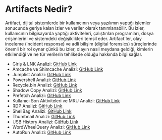 # Artifacts Nedir?

Artifact, dijital sistemlerde bir kullanıcının veya yazılımın yaptığı işlemler sonucunda geriye kalan izler ve veriler olarak tanımlanabilir. Bu izler, kullanıcının bilgisayarda yaptığı aktiviteleri, çalıştırılan programları, dosya erişimlerini ve sistemdeki değişiklikleri temsil eder. Artifact'ler, olay inceleme (incident response) ve adli bilişim (digital forensics) süreçlerinde önemli bir rol oynar çünkü bu izler, olayın nasıl meydana geldiği, kimlerin etkilendiği ve ne tür verilerin tehlikede olduğu hakkında bilgi sağlar.

- Giriş & LNK Analizi: [GitHub Link](#)
- Amcache ve Shimcache Analizi: [GitHub Link](#)
- Jumplist Analizi: [GitHub Link](#)
- Powershell Analizi: [GitHub Link](#)
- Recycle.bin Analizi: [GitHub Link](#)
- Shadow Copy Analizi: [GitHub Link](#)
- Prefetch Analizi: [GitHub Link](#)
- Kullanıcı Son Aktiviteleri ve MRU Analizi: [GitHub Link](#)
- RDP Analizi: [GitHub Link](#)
- ShellBag Analizi: [GitHub Link](#)
- Thumbnail Analizi: [GitHub Link](#)
- USB History Analizi: [GitHub Link](#)
- WordWheelQuery Analizi: [GitHub Link](#)
- AutoRun Analizi: [GitHub Link](#)
